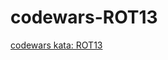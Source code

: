 # codewars-ROT13
[codewars kata: ROT13](https://www.codewars.com/kata/530e15517bc88ac656000716/train/javascript)
